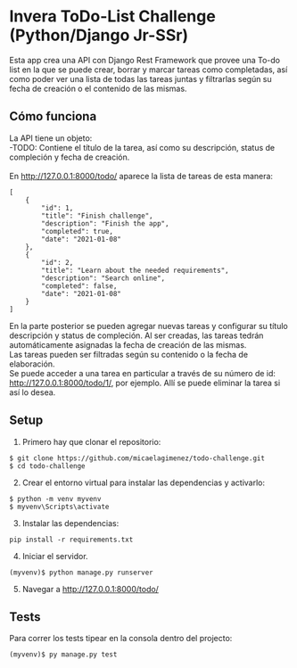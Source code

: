 # Invera ToDo-List Challenge (Python/Django Jr-SSr)

Esta app crea una API con Django Rest Framework que provee una To-do list en la que se puede crear, borrar y marcar tareas como completadas, así como poder ver una lista de todas las tareas juntas y filtrarlas según su fecha de creación o el contenido de las mismas.

## Cómo funciona
La API tiene un objeto:<br>
-TODO: Contiene el título de la tarea, así como su descripción, status de compleción y fecha de creación.<br>
<br>
En http://127.0.0.1:8000/todo/ aparece la lista de tareas de esta manera:
```
[
    {
        "id": 1,
        "title": "Finish challenge",
        "description": "Finish the app",
        "completed": true,
        "date": "2021-01-08"
    },
    {
        "id": 2,
        "title": "Learn about the needed requirements",
        "description": "Search online",
        "completed": false,
        "date": "2021-01-08"
    }
]
```
En la parte posterior se pueden agregar nuevas tareas y configurar su título descripción y status de compleción. Al ser creadas, las tareas tedrán automáticamente asignadas la fecha de creación de las mismas. <br>
Las tareas pueden ser filtradas según su contenido o la fecha de elaboración.<br>
Se puede acceder a una tarea en particular a través de su número de id: http://127.0.0.1:8000/todo/1/, por ejemplo. Allí se puede eliminar la tarea si así lo desea.

## Setup
1. Primero hay que clonar el repositorio:
```
$ git clone https://github.com/micaelagimenez/todo-challenge.git
$ cd todo-challenge
```
2. Crear el entorno virtual para instalar las dependencias y activarlo:
```
$ python -m venv myvenv
$ myvenv\Scripts\activate
```
3. Instalar las dependencias:
```
pip install -r requirements.txt
```
4. Iniciar el servidor.
```
(myvenv)$ python manage.py runserver
```
5. Navegar a http://127.0.0.1:8000/todo/

## Tests
Para correr los tests tipear en la consola dentro del projecto:
```
(myvenv)$ py manage.py test
```
